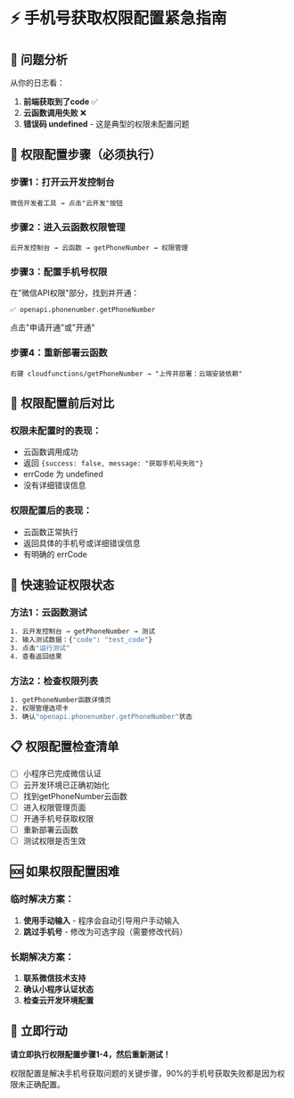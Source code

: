 # ⚡ 手机号获取权限配置紧急指南

## 🚨 问题分析

从你的日志看：
1. **前端获取到了code** ✅
2. **云函数调用失败** ❌ 
3. **错误码 undefined** - 这是典型的权限未配置问题

## 🔧 权限配置步骤（必须执行）

### 步骤1：打开云开发控制台
```
微信开发者工具 → 点击"云开发"按钮
```

### 步骤2：进入云函数权限管理
```
云开发控制台 → 云函数 → getPhoneNumber → 权限管理
```

### 步骤3：配置手机号权限
在"微信API权限"部分，找到并开通：
```
✅ openapi.phonenumber.getPhoneNumber
```
点击"申请开通"或"开通"

### 步骤4：重新部署云函数
```
右键 cloudfunctions/getPhoneNumber → "上传并部署：云端安装依赖"
```

## 🎯 权限配置前后对比

### 权限未配置时的表现：
- 云函数调用成功
- 返回 `{success: false, message: "获取手机号失败"}`
- errCode 为 undefined
- 没有详细错误信息

### 权限配置后的表现：
- 云函数正常执行
- 返回具体的手机号或详细错误信息
- 有明确的 errCode

## 🚀 快速验证权限状态

### 方法1：云函数测试
```bash
1. 云开发控制台 → getPhoneNumber → 测试
2. 输入测试数据：{"code": "test_code"}
3. 点击"运行测试"
4. 查看返回结果
```

### 方法2：检查权限列表
```bash
1. getPhoneNumber函数详情页
2. 权限管理选项卡
3. 确认"openapi.phonenumber.getPhoneNumber"状态
```

## 📋 权限配置检查清单

- [ ] 小程序已完成微信认证
- [ ] 云开发环境已正确初始化
- [ ] 找到getPhoneNumber云函数
- [ ] 进入权限管理页面
- [ ] 开通手机号获取权限
- [ ] 重新部署云函数
- [ ] 测试权限是否生效

## 🆘 如果权限配置困难

### 临时解决方案：
1. **使用手动输入** - 程序会自动引导用户手动输入
2. **跳过手机号** - 修改为可选字段（需要修改代码）

### 长期解决方案：
1. **联系微信技术支持**
2. **确认小程序认证状态**
3. **检查云开发环境配置**

## 🎯 立即行动

**请立即执行权限配置步骤1-4，然后重新测试！**

权限配置是解决手机号获取问题的关键步骤，90%的手机号获取失败都是因为权限未正确配置。
